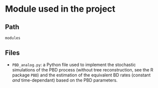 # Module used in the project 
## Path
```
modules
```

## Files
* `PBD_analog.py`: a Python file used to implement the stochastic simulations of the PBD process (without tree reconstruction, see the R package `PBD`) and the estimation of the equivalent BD rates (constant _and_ time-dependant) based on the PBD parameters. 